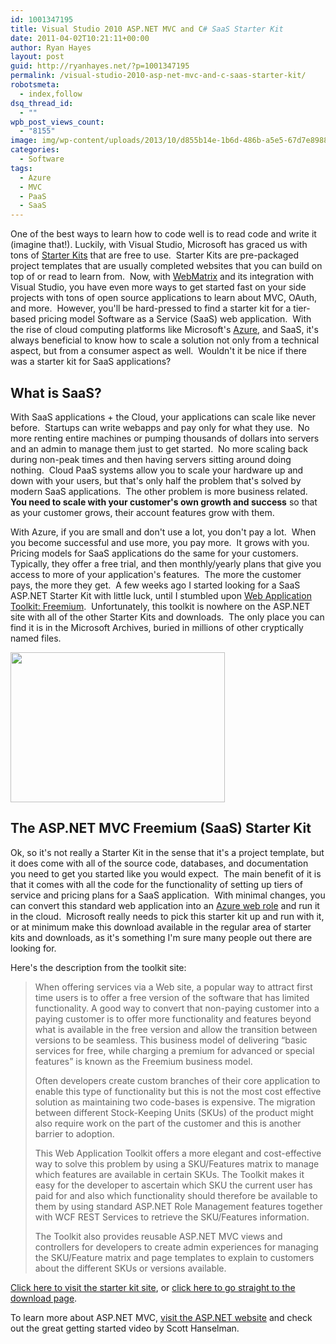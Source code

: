 ```yaml
---
id: 1001347195
title: Visual Studio 2010 ASP.NET MVC and C# SaaS Starter Kit
date: 2011-04-02T10:21:11+00:00
author: Ryan Hayes
layout: post
guid: http://ryanhayes.net/?p=1001347195
permalink: /visual-studio-2010-asp-net-mvc-and-c-saas-starter-kit/
robotsmeta:
  - index,follow
dsq_thread_id:
  - ""
wpb_post_views_count:
  - "8155"
image: img/wp-content/uploads/2013/10/d855b14e-1b6d-486b-a5e5-67d7e898859c1_etugnj.png
categories:
  - Software
tags:
  - Azure
  - MVC
  - PaaS
  - SaaS
---
```

One of the best ways to learn how to code well is to read code and write it (imagine that!). Luckily, with Visual Studio, Microsoft has graced us with tons of [Starter Kits](http://msdn.microsoft.com/en-us/magazine/cc164097.aspx) that are free to use.  Starter Kits are pre-packaged project templates that are usually completed websites that you can build on top of or read to learn from.  Now, with [WebMatrix](http://www.microsoft.com/web/webmatrix/) and its integration with Visual Studio, you have even more ways to get started fast on your side projects with tons of open source applications to learn about MVC, OAuth, and more.  However, you'll be hard-pressed to find a starter kit for a tier-based pricing model Software as a Service (SaaS) web application.  With the rise of cloud computing platforms like Microsoft's [Azure](http://windows.azure.com/), and SaaS, it's always beneficial to know how to scale a solution not only from a technical aspect, but from a consumer aspect as well.  Wouldn't it be nice if there was a starter kit for SaaS applications?<!--more-->

## What is SaaS?

With SaaS applications + the Cloud, your applications can scale like never before.  Startups can write webapps and pay only for what they use.  No more renting entire machines or pumping thousands of dollars into servers and an admin to manage them just to get started.  No more scaling back during non-peak times and then having servers sitting around doing nothing.  Cloud PaaS systems allow you to scale your hardware up and down with your users, but that's only half the problem that's solved by modern SaaS applications.  The other problem is more business related.  **You need to scale with your customer's own growth and success** so that as your customer grows, their account features grow with them.

With Azure, if you are small and don't use a lot, you don't pay a lot.  When you become successful and use more, you pay more.  It grows with you.  Pricing models for SaaS applications do the same for your customers.  Typically, they offer a free trial, and then monthly/yearly plans that give you access to more of your application's features.  The more the customer pays, the more they get.  A few weeks ago I started looking for a SaaS ASP.NET Starter Kit with little luck, until I stumbled upon [Web Application Toolkit: Freemium](http://archive.msdn.microsoft.com/WATFreemium).  Unfortunately, this toolkit is nowhere on the ASP.NET site with all of the other Starter Kits and downloads.  The only place you can find it is in the Microsoft Archives, buried in millions of other cryptically named files.

[<img class="alignright size-full wp-image-1001347198" title="d855b14e-1b6d-486b-a5e5-67d7e898859c[1]" src="http://ryanhayes.wpengine.comimg/wp-content/uploads/2013/10/d855b14e-1b6d-486b-a5e5-67d7e898859c1_etugnj.png" alt="" width="343" height="240" />](http://ryanhayes.wpengine.comimg/wp-content/uploads/2013/10/d855b14e-1b6d-486b-a5e5-67d7e898859c1_etugnj.png)

## The ASP.NET MVC Freemium (SaaS) Starter Kit

Ok, so it's not really a Starter Kit in the sense that it's a project template, but it does come with all of the source code, databases, and documentation you need to get you started like you would expect.  The main benefit of it is that it comes with all the code for the functionality of setting up tiers of service and pricing plans for a SaaS application.  With minimal changes, you can convert this standard web application into an [Azure web role](http://msdn.microsoft.com/en-us/library/gg432976.aspx) and run it in the cloud.  Microsoft really needs to pick this starter kit up and run with it, or at minimum make this download available in the regular area of starter kits and downloads, as it's something I'm sure many people out there are looking for.

Here's the description from the toolkit site:

> When offering services via a Web site, a popular way to attract first time users is to offer a free version of the software that has limited functionality. A good way to convert that non-paying customer into a paying customer is to offer more functionality and features beyond what is available in the free version and allow the transition between versions to be seamless. This business model of delivering “basic services for free, while charging a premium for advanced or special features” is known as the Freemium business model.
> 
> Often developers create custom branches of their core application to enable this type of functionality but this is not the most cost effective solution as maintaining two code-bases is expensive. The migration between different Stock-Keeping Units (SKUs) of the product might also require work on the part of the customer and this is another barrier to adoption.
> 
> This Web Application Toolkit offers a more elegant and cost-effective way to solve this problem by using a SKU/Features matrix to manage which features are available in certain SKUs. The Toolkit makes it easy for the developer to ascertain which SKU the current user has paid for and also which functionality should therefore be available to them by using standard ASP.NET Role Management features together with WCF REST Services to retrieve the SKU/Features information.
> 
> The Toolkit also provides reusable ASP.NET MVC views and controllers for developers to create admin experiences for managing the SKU/Feature matrix and page templates to explain to customers about the different SKUs or versions available.

[Click here to visit the starter kit site](http://archive.msdn.microsoft.com/WATFreemium), or [click here to go straight to the download page](http://archive.msdn.microsoft.com/WATFreemium/Release/ProjectReleases.aspx?ReleaseId=4629).

To learn more about ASP.NET MVC, [visit the ASP.NET website](http://www.asp.net/mvc) and check out the great getting started video by Scott Hanselman.
